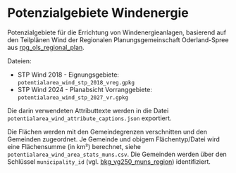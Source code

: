 # Potenzialgebiete Windenergie

Potenzialgebiete für die Errichtung von Windenergieanlagen, basierend auf den
Teilplänen Wind der Regionalen Planungsgemeinschaft Oderland-Spree aus
[rpg_ols_regional_plan](../../preprocessed/rpg_ols_regional_plan/dataset.md).

Dateien:

- STP Wind 2018 - Eignungsgebiete:
  `potentialarea_wind_stp_2018_vreg.gpkg`
- STP Wind 2024 - Planabsicht Vorranggebiete:
  `potentialarea_wind_stp_2027_vr.gpkg`

Die darin verwendeten Attributtexte werden in die Datei
`potentialarea_wind_attribute_captions.json` exportiert.

Die Flächen werden mit den Gemeindegrenzen verschnitten und den Gemeinden
zugeordnet. Je Gemeinde und obigem Flächentyp/Datei wird eine Flächensumme (in
km²) berechnet, siehe `potentialarea_wind_area_stats_muns.csv`. Die Gemeinden
werden über den Schlüssel `municipality_id` (vgl.
[bkg_vg250_muns_region](../../datasets/bkg_vg250_muns_region/dataset.md))
identifiziert.
